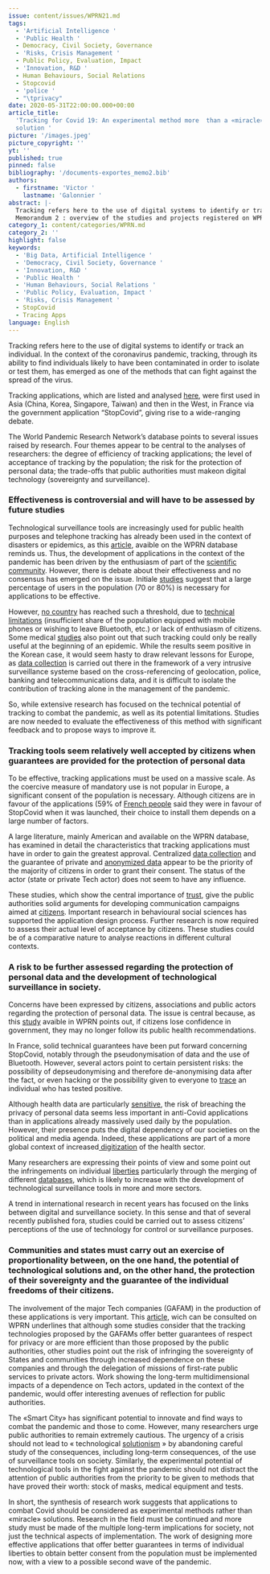 ```yaml
---
issue: content/issues/WPRN21.md
tags:
  - 'Artificial Intelligence '
  - 'Public Health '
  - Democracy, Civil Society, Governance
  - 'Risks, Crisis Management '
  - Public Policy, Evaluation, Impact
  - 'Innovation, R&D '
  - Human Behaviours, Social Relations
  - Stopcovid
  - 'police '
  - "\tprivacy"
date: 2020-05-31T22:00:00.000+00:00
article_title:
  'Tracking for Covid 19: An experimental method more  than a «miracle»
  solution '
picture: '/images.jpeg'
picture_copyright: ''
yt: ''
published: true
pinned: false
bibliography: '/documents-exportes_memo2.bib'
authors:
  - firstname: 'Victor '
    lastname: 'Galonnier '
abstract: |-
  Tracking refers here to the use of digital systems to identify or track an individual. In the context of the coronavirus pandemic, tracking, through its ability to find individuals likely to have been contaminated in order to isolate or test them, has emerged as one of the methods that can fight against the spread of the virus. Tracking applications, which are listed and analysed here, were first used in Asia (China, Korea, Singapore, Taiwan) and then in the West, in France via the government application “StopCovid”, giving rise to a wide-ranging debate.
  Memorandum 2 : overview of the studies and projects registered on WPRN database
category_1: content/categories/WPRN.md
category_2: ''
highlight: false
keywords:
  - 'Big Data, Artificial Intelligence '
  - 'Democracy, Civil Society, Governance '
  - 'Innovation, R&D '
  - 'Public Health '
  - 'Human Behaviours, Social Relations '
  - 'Public Policy, Evaluation, Impact '
  - 'Risks, Crisis Management '
  - StopCovid
  - Tracing Apps
language: English
---
```


Tracking refers here to the use of digital systems to identify or track an individual. In the context of the coronavirus pandemic, tracking, through its ability to find individuals likely to have been contaminated in order to isolate or test them, has emerged as one of the methods that can fight against the spread of the virus.

Tracking applications, which are listed and analysed [here](https://www.technologyreview.com/2020/05/07/1000961/launching-mittr-covid-tracing-tracker/ 'Covid Tracing Tracker'), were first used in Asia (China, Korea, Singapore, Taiwan) and then in the West, in France via the government application “StopCovid”, giving rise to a wide-ranging debate.

The World Pandemic Research Network’s database points to several issues raised by research. Four themes appear to be central to the analyses of researchers: the degree of efficiency of tracking applications; the level of acceptance of tracking by the population; the risk for the protection of personal data; the trade-offs that public authorities must makeon digital technology (sovereignty and surveillance).

### Effectiveness is controversial and will have to be assessed by future studies

Technological surveillance tools are increasingly used for public health purposes and telephone tracking has already been used in the context of disasters or epidemics, as this [article](https://wprn.org/item/442852 'wprn 442852'), avaible on the WPRN database reminds us. Thus, the development of applications in the context of the pandemic has been driven by the enthusiasm of part of the [scientific community](https://www.acadpharm.org/dos_public/LETTRE_CONFINEMENTSELECTIFNUMERIQUE_2020.05.12.PDF 'Académie technologies'). However, there is debate about their effectiveness and no consensus has emerged on the issue. Initiale [studies](<https://www.thelancet.com/journals/langlo/article/PIIS2214-109X(20)30074-7/fulltext> 'The Lancet') suggest that a large percentage of users in the population (70 or 80%) is necessary for applications to be effective.

However, [no country](https://wprn.org/item/441552 'wprn 441552') has reached such a threshold, due to [technical limitations](https://booksandideas.net/Tracing-Apps-to-Fight-Covid-19.html 'Books & ideas') (insufficient share of the population equipped with mobile phones or wishing to leave Bluetooth, etc.) or lack of enthusiasm of citizens. Some medical [studies](https://journals.plos.org/plosone/article?id=10.1371/journal.pone.0095133 'Plos one') also point out that such tracking could only be really useful at the beginning of an epidemic. While the results seem positive in the Korean case, it would seem hasty to draw relevant lessons for Europe, as [data collection](https://booksandideas.net/Tracing-Apps-to-Fight-Covid-19.html 'Books & ideas') is carried out there in the framework of a very intrusive surveillance systeme based on the cross-referencing of geolocation, police, banking and telecommunications data, and it is difficult to isolate the contribution of tracking alone in the management of the pandemic.

So, while extensive research has focused on the technical potential of tracking to combat the pandemic, as well as its potential limitations. Studies are now needed to evaluate the effectiveness of this method with significant feedback and to propose ways to improve it.

### Tracking tools seem relatively well accepted by citizens when guarantees are provided for the protection of personal data

To be effective, tracking applications must be used on a massive scale. As the coercive measure of mandatory use is not popular in Europe, a significant consent of the population is necessary. Although citizens are in favour of the applications (59% of [French people](https://www.francebleu.fr/infos/politique/sondage-stop-covid-une-majorite-de-francais-inquiets-de-l-utilisation-de-leurs-donnees-par-l-1589445489 'France Bleu') said they were in favour of StopCovid when it was launched, their choice to install them depends on a large number of factors.

A large literature, mainly American and available on the WPRN database, has examined in detail the characteristics that tracking applications must have in order to gain the greatest approval. Centralized [data collection](https://wprn.org/item/441552 'wprn 441552') and the guarantee of private and [anonymized data](https://wprn.org/item/438452 'wprn 438452') appear to be the priority of the majority of citizens in order to grant their consent. The status of the actor (state or private Tech actor) does not seem to have any influence.

These studies, which show the central importance of [trust](https://www.alternatives-economiques.fr/appli-stop-covid-une-question-de-confiance/00092461 'Alternatives economiques'), give the public authorities solid arguments for developing communication campaigns aimed at [citizens](https://theconversation.com/stopcovid-un-million-dutilisateurs-et-quelques-reserves-non-dissipees-140110 'The Converstaion'). Important research in behavioural social sciences has supported the application design process. Further research is now required to assess their actual level of acceptance by citizens. These studies could be of a comparative nature to analyse reactions in different cultural contexts.

### A risk to be further assessed regarding the protection of personal data and the development of technological surveillance in society.

Concerns have been expressed by citizens, associations and public actors regarding the protection of personal data. The issue is central because, as this [study](https://wprn.org/item/444652 'wprn 444652') avaible in WPRN points out, if citizens lose confidence in government, they may no longer follow its public health recommendations.

In France, solid technical guarantees have been put forward concerning StopCovid, notably through the pseudonymisation of data and the use of Bluetooth. However, several actors point to certain persistent risks: the possibility of depseudonymising and therefore de-anonymising data after the fact, or even hacking or the possibility given to everyone to [trace](https://risques-tracage.fr/docs/risques-tracage.pdf 'Traçages') an individual who has tested positive.

Although health data are particularly [sensitive](https://theconversation.com/sortir-de-la-pandemie-mais-au-prix-de-quels-renoncements-ethiques-et-juridiques-134928 'The Coversation'), the risk of breaching the privacy of personal data seems less important in anti-Covid applications than in applications already massively used daily by the population. However, their presence puts the digital dependency of our societies on the political and media agenda. Indeed, these applications are part of a more global context of increased[ digitization](https://theconversation.com/donnees-de-sante-larbre-stopcovid-qui-cache-la-foret-health-data-hub-138852 'The Conversation') of the health sector.

Many researchers are expressing their points of view and some point out the infringements on individual [liberties](https://theconversation.com/donnees-de-sante-larbre-stopcovid-qui-cache-la-foret-health-data-hub-138852 'The conversation') particularly through the merging of different [databases](https://laviedesidees.fr/Tracages-et-fusions.html 'Vie des idées'), which is likely to increase with the development of technological surveillance tools in more and more sectors.

A trend in international research in recent years has focused on the links between digital and surveillance society. In this sense and that of several recently published fora, studies could be carried out to assess citizens’ perceptions of the use of technology for control or surveillance purposes.

### Communities and states must carry out an exercise of proportionality between, on the one hand, the potential of technological solutions and, on the other hand, the protection of their sovereignty and the guarantee of the individual freedoms of their citizens.

The involvement of the major Tech companies (GAFAM) in the production of these applications is very important. This [article](https://wprn.org/item/442852 'wprn 442852'), wich can be consulted on WPRN underlines that although some studies consider that the tracking technologies proposed by the GAFAMs offer better guarantees of respect for privacy or are more efficient than those proposed by the public authorities, other studies point out the risk of infringing the sovereignty of States and communities through increased dependence on these companies and through the delegation of missions of first-rate public services to private actors. Work showing the long-term multidimensional impacts of a dependence on Tech actors, updated in the context of the pandemic, would offer interesting avenues of reflection for public authorities.

The «Smart City» has significant potential to innovate and find ways to combat the pandemic and those to come. However, many researchers urge public authorities to remain extremely cautious. The urgency of a crisis should not lead to « technological [solutionism](https://www.revuepolitique.fr/stopcovid-une-application-problematique-sur-le-plan-ethique-et-politique/ 'Revue politique') » by abandoning careful study of the consequences, including long-term consequences, of the use of surveillance tools on society. Similarly, the experimental potential of technological tools in the fight against the pandemic should not distract the attention of public authorities from the priority to be given to methods that have proved their worth: stock of masks, medical equipment and tests.

In short, the synthesis of research work suggests that applications to combat Covid should be considered as experimental methods rather than «miracle» solutions. Research in the field must be continued and more study must be made of the multiple long-term implications for society, not just the technical aspects of implementation. The work of designing more effective applications that offer better guarantees in terms of individual liberties to obtain better consent from the population must be implemented now, with a view to a possible second wave of the pandemic.
